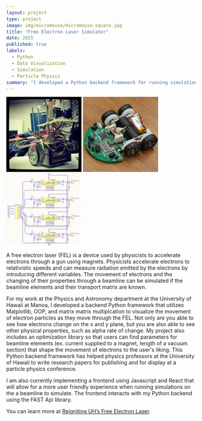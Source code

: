```yaml
---
layout: project
type: project
image: img/micromouse/micromouse-square.jpg
title: "Free Electron Laser Simulator"
date: 2025
published: true
labels:
  - Python
  - Data Visualization
  - Simulation
  - Particle Physics
summary: "I developed a Python backend framework for running simulations and optimizations on free electron lasers, as well as a React frontend to interact with the simulation."
---
```


<div class="text-center p-4">
  <img width="200px" src="../img/micromouse/micromouse-robot.png" class="img-thumbnail" >
  <img width="200px" src="../img/micromouse/micromouse-robot-2.jpg" class="img-thumbnail" >
  <img width="200px" src="../img/micromouse/micromouse-circuit.png" class="img-thumbnail" >
</div>

A free electron laser (FEL) is a device used by physicists to accelerate electrons through a gun using magnets. Physicists accelerate electrons to relativistic speeds and can measure radiation emitted by the electrons by introducing different variables. The movement of electrons and the changing of their properties through a beamline can be simulated if the beamline elements and their transport matrix are known. 

For my work at the Physics and Astronomy department at the University of Hawaii at Manoa, I developed a backend Python framework that utilizes Matplotlib, OOP, and matrix matrix multiplcation to visualize the movement of electron particles as they move through the FEL. Not only are you able to see how electrons change on the x and y plane, but you are also able to see other physical properties, such as alpha rate of change. My project also includes an optimization library so that users can find parameters for beamline elements (ex. current supplied to a magnet, length of a vacuum section) that shape the movement of electrons to the user's liking. This Python backend framework has helped physics professors at the University of Hawaii to write research papers for publishing and for display at a particle physics conference.

I am also currently implementing a frontend using Javascript and React that will allow for a more user friendly experience when running simulations on the a beamline to simulate. The frontend interacts with my Python backend using the FAST Api library.

You can learn more at [Reigniting UH’s Free Electron Laser](https://research.hawaii.edu/noelo/reigniting-uhs-free-electron-laser/).
